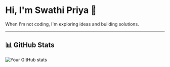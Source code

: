 # Hi, I'm Swathi Priya 👋

When I'm not coding, I'm exploring ideas and building solutions.

---

## 📊 GitHub Stats
![Your GitHub stats](https://github-readme-stats.vercel.app/api?username=SwathiPriya37&show_icons=true&theme=radical)


